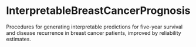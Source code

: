 # InterpretableBreastCancerPrognosis
Procedures for generating interpretable predictions for five-year survival and disease recurrence in breast cancer patients, improved by reliability estimates.

